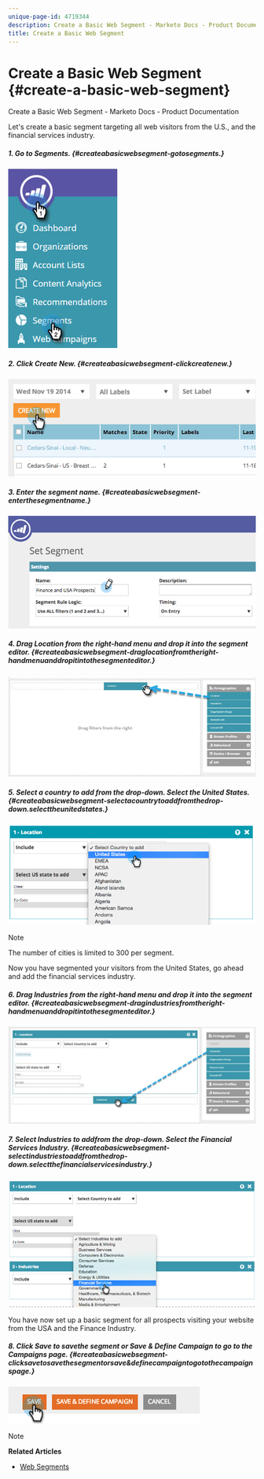 ```yaml
---
unique-page-id: 4719344
description: Create a Basic Web Segment - Marketo Docs - Product Documentation
title: Create a Basic Web Segment
---
```


# Create a Basic Web Segment {#create-a-basic-web-segment}

Create a Basic Web Segment - Marketo Docs - Product Documentation

Let's create a basic segment targeting all web visitors from the U.S., and the financial services industry. 

##### 1. Go to Segments. {#createabasicwebsegment-gotosegments.}

![](assets/image2016-8-18-15-3a37-3a32.png)

##### 2. Click Create New. {#createabasicwebsegment-clickcreatenew.}

![](assets/image2014-11-19-19-3a33-3a47.png)

##### 3. Enter the segment name. {#createabasicwebsegment-enterthesegmentname.}

![](assets/segment-name.png)

##### 4. Drag Location from the right-hand menu and drop it into the segment editor. {#createabasicwebsegment-draglocationfromtheright-handmenuanddropitintothesegmenteditor.}

![](assets/location-drag-hand.jpg)

##### 5. Select a country to add from the drop-down. Select the United States. {#createabasicwebsegment-selectacountrytoaddfromthedrop-down.selecttheunitedstates.}

![](assets/image2015-5-28-15-3a29-3a15.png)

>[!NOTE]
>
>The number of cities is limited to 300 per segment.

Now you have segmented your visitors from the United States, go ahead and add the financial services industry.  

##### 6. Drag Industries from the right-hand menu and drop it into the segment editor. {#createabasicwebsegment-dragindustriesfromtheright-handmenuanddropitintothesegmenteditor.}

![](assets/industries-hand.jpg)

##### 7. Select Industries to addfrom the drop-down. Select the Financial Services Industry. {#createabasicwebsegment-selectindustriestoaddfromthedrop-down.selectthefinancialservicesindustry.}

![](assets/segment-industries.png)

You have now set up a basic segment for all prospects visiting your website from the USA and the Finance Industry.

##### 8. Click Save to savethe segment or Save & Define Campaign to go to the Campaigns page. {#createabasicwebsegment-clicksavetosavethesegmentorsave&definecampaigntogotothecampaignspage.}

![](assets/image2014-11-19-19-3a48-3a20.png)

>[!NOTE]
>
>**Related Articles**
>
>* [Web Segments](http://docs.marketo.com/x/9QFI)
>

